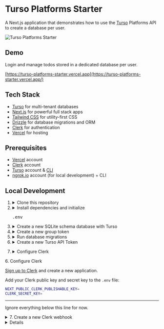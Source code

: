 # Turso Platforms Starter

A Next.js application that demonstrates how to use the [Turso](https://turso.tech) Platforms API to create a database per user.

![Turso Platforms Starter](/app/opengraph-image.png)

## Demo

Login and manage todos stored in a dedicated database per user.

[https://turso-platforms-starter.vercel.app](https://turso-platforms-starter.vercel.app/)

## Tech Stack

- [Turso](https://turso.tech) for multi-tenant databases
- [Next.js](https://nextjs.org) for powerful full stack apps
- [Tailwind CSS](https://tailwindcss.com) for utility-first CSS
- [Drizzle](https://orm.drizzle.team) for database migrations and ORM
- [Clerk](https://clerk.com) for authentication
- [Vercel](https://vercel.com) for hosting

## Prerequisites

- [Vercel](https://vercel.com) account
- [Clerk](https://clerk.com) account
- [Turso](https://turso.tech) account & [CLI](https://docs.turso.tech/cli/installation)
- [ngrok.io](https://ngrok.io) account (for local development) + CLI

## Local Development

1. <details>
   <summary>Clone this repository</summary>

   Begin by cloning this repository to your machine:

   ```bash
   git clone
   ```

   </details>

2. <details>
   <summary>Install dependencies and initialize <pre>.env</pre></summary>

   Run the following:

   ```bash
   cp .env.example .env
   npm install
   ```

   </details>

3. <details>
   <summary>Create a new SQLite schema database with Turso</summary>

   Follow the instructions to install the [Turso CLI](https://docs.turso.tech/cli/installation), and then run the following:

   ```bash
   turso db create <database-name> --type schema
   ```

   > Alternatively, you can [sign up](https://app.turso.tech) on the web, and create a new schema database from there.

   Now update `.env` to include your organization, and schema database name:

   ```bash
   TURSO_ORG_NAME=
   TURSO_SCHEMA_DATABASE_NAME=
   ```

   > The `TURSO_ORG_NAME` can be your personal username, or the name of any organization you have with other users.

   </details>

4. <details>
   <summary>Create a new group token</summary>

   Run the following:

   ```bash
   turso group tokens create <database-name>
   ```

   Now update `.env` to include the group token:

   ```bash
   TURSO_DATABASE_GROUP_AUTH_TOKEN=
   ```

   > If you didn't already have one, a new group will be created for you with the name `default`.

   </details>

5. <details>
   <summary>Run database migrations</summary>

   Run the following:

   ```bash
   npm run db:migrate
   ```

   > If you make changes to `db/schema.ts`, make sure to run `npm run db:generate` to create the migrations, and `npm run db:migrate` to apply them.

   </details>

6. <details>
   <summary>Create a new Turso API Token</summary>

   Run the following:

   ```bash
   turso auth api-tokens mint clerk
   ```

   Then set the API token in the `.env` file:

   ```bash
   TURSO_USER_API_TOKEN=
   ```

  </details>

7. <details>
   <summary>Configure Clerk</summary>

   [Sign up to Clerk](https://clerk.com) and create a new application.

   Add your Clerk public key and secret key to the `.env` file:

   ```bash
   NEXT_PUBLIC_CLERK_PUBLISHABLE_KEY=
   CLERK_SECRET_KEY=
   ```

   </details>

<summary>6. Configure Clerk</summary>

[Sign up to Clerk](https://clerk.com) and create a new application.

Add your Clerk public key and secret key to the `.env` file:

```bash
NEXT_PUBLIC_CLERK_PUBLISHABLE_KEY=
CLERK_SECRET_KEY=
```

</details>

---

Ignore everything below this line for now.

<details>
<summary>7. Create a new Clerk webhook</summary>

During development we will use [ngrok.io](https://ngrok.io) to expose our local server to the internet so Clerk can send webhooks to it.

Run the following:

```bash
ngrok http 3000
```

> Make sure to change `3000` to the port your Next.js application is running on.

Inside Clerk, go to Webhooks > Add Endpoint and enter the URL provided by ngrok + `/webhooks/clerk`, and select `user.created` as the event:

![Clerk add endpoint](/public/add-webhook-endpoint.png)

Next click on the webhook you just created and copy the signing secret:

![Clerk signing secret](/public/copy-webhook-signing-secret.png)

Add this signing secret to `.env`:

```bash
CLERK_WEBHOOK_SECRET=
```

</details>

<details>

<details>
<summary>9. Run the application locally</summary>

Run the following:

```bash
npm run dev
```

Now open [http://localhost:3000](http://localhost:3000) with your browser to try out the app!

</details>

## Deploy to Production

When you're ready to deploy to production, click the button below:

[![Deploy with Vercel](https://vercel.com/button)](https://vercel.com/new/clone?repository-url=https%3A%2F%2Fgithub.com%2Fnotrab%2Fturso-platforms-starter&env=NEXT_PUBLIC_CLERK_SIGN_IN_URL,NEXT_PUBLIC_CLERK_SIGN_UP_URL,NEXT_PUBLIC_CLERK_PUBLISHABLE_KEY,CLERK_SECRET_KEY,CLERK_WEBHOOK_SECRET,TURSO_USER_API_TOKEN,TURSO_ORG_NAME,TURSO_SCHEMA_DATABASE_NAME,TURSO_DATABASE_GROUP_AUTH_TOKEN)

<details>
<summary>Configure environment variables</summary>

You can use the same development environment variables for production if you want to use a single database.

**It's recommended to create a new database for production.**

You will need to deploy the app to Vercel to obtain the Deployment URL. Once you have that, update the webhook URL in Clerk:

![Update Clerk webhook endpoint](/public/update-webhook-url.png)

</details>

## Tech Stack

- [Turso](https://turso.tech)
- [Drizzle](https://orm.drizzle.team)
- [Next.js](https://nextjs.org)
- [Tailwind CSS](https://tailwindcss.com)
- [Clerk](https://clerk.com)
- [Vercel](https://vercel.com)

## Need help?

[Join us on Discord](https://tur.so/discord)
